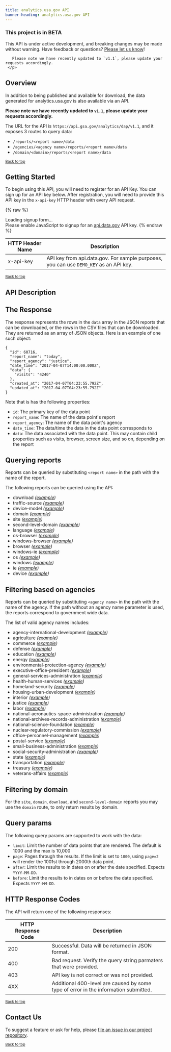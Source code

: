 ```yaml
---
title: analytics.usa.gov API
banner-heading: analytics.usa.gov API
---
```



<!-- Alpha status alert -->
<div class="usa-alert usa-alert-warning" id="site-wide-alert" role="alert">
   <div class="usa-alert-body">
     <h3 class="usa-alert-heading">
       This project is in BETA
     </h3>
     <p class="usa-alert-text">
       This API is under active development, and breaking changes may be made without warning.
       Have feedback or questions? <a href="https://github.com/18F/analytics.usa.gov/issues">Please let us know</a>!

       Please note we have recently updated to `v1.1`, please update your requests accordingly.
     </p>
   </div>
 </div>
<!-- end Alpha status alert -->


## Overview

In addition to being published and available for download, the data generated for analytics.usa.gov  is also available via an API.

**Please note we have recently updated to `v1.1`, please update your requests accordingly.**

The URL for the API is `https://api.gsa.gov/analytics/dap/v1.1`, and it exposes 3 routes to query data:

- `/reports/<report name>/data`
- `/agencies/<agency name>/reports/<report name>/data`
- `/domain/<domain>/reports/<report name>/data`


<p><small><a href="#">Back to top</a></small></p>

## Getting Started


To begin using this API, you will need to register for an API Key. You can sign up for an API key below.  After registration, you will need to provide this API key in the `x-api-key` HTTP header with every API request.


{% raw %}
<div id="apidatagov_signup">Loading signup form...</div>
<script type="text/javascript">
  /* * * CONFIGURATION VARIABLES: EDIT BEFORE PASTING INTO YOUR WEBPAGE * * */
  var apiUmbrellaSignupOptions = {
    // Pick a short, unique name to identify your site, like 'gsa-auctions'
    // in this example.
    registrationSource: 'gsa-open',

    // Enter the API key you signed up for and specially configured for this
    // API key signup embed form.
    apiKey: 'Wjww6pZMosePwXxnz7foeWBYa0ADCcw1NIMfuOoP',

    // Provide an example URL you want to show to users after they signup.
    // This can be any API endpoint on your server, and you can use the
    // special {{api_key}} variable to automatically substitute in the API
    // key the user just signed up for.
    exampleApiUrl: 'https://api.gsa.gov/systems/datagov/3/action/package_search?api_key={{api_key}}',

    // OPTIONAL: Provide extra content to display on the signup confirmation
    // page. This will be displayed below the user's API key and the example
    // API URL are shown. HTML is allowed. Defaults to ""
    // signupConfirmationMessage: '',

    // OPTIONAL: Provide a URL to your own contact page to link to for user
    // support. Defaults to "https://api.data.gov/contact/"
    contactUrl: 'https://github.com/gsa/gsa-apis/issues',

    // OPTIONAL: Set to true to verify the user's e-mail address by only
    // sending them their API key via e-mail, and not displaying it on the
    // signup confirmation web page. Defaults to false.
    // verifyEmail: true,

    // OPTIONAL: Set to false to disable sending a welcome e-mail to the
    // user after signing up. Defaults to true.
    // sendWelcomeEmail: false,

    // OPTIONAL: Provide the name of your developer site. This will appear
    // in the subject of the welcome e-mail as "Your {{siteName}} API key".
    // Defaults to "api.data.gov".
    // siteName: 'GSA Developer Network',

    // OPTIONAL: Provide a custom sender name for who the welcome email
    // appears from. The actual address will be "noreply@api.data.gov", but
    // this will change the name of the displayed sender in this fashion:
    // "{{emailFromName}} <noreply@api.data.gov>". Defaults to "".
    // emailFromName: 'GSA Developer Network',

    // OPTIONAL: Provide an extra input field to ask for the user's website.
    // Defaults to false.
    // websiteInput: true,

    // OPTIONAL: Provide an extra checkbox asking the user to agree to terms
    // and conditions before signing up. Defaults to false.
    // termsCheckbox: true,

    // OPTIONAL: If the terms & conditions checkbox is enabled, link to this
    // URL for your API's terms & conditions. Defaults to "".
    // termsUrl: "https://agency.gov/api-terms/",
  };

  /* * * DON'T EDIT BELOW THIS LINE * * */
  (function() {
    var apiUmbrella = document.createElement('script'); apiUmbrella.type = 'text/javascript'; apiUmbrella.async = true;
    apiUmbrella.src = 'https://api.data.gov/static/javascripts/signup_embed.js';
    (document.getElementsByTagName('head')[0] || document.getElementsByTagName('body')[0]).appendChild(apiUmbrella);
  })();
</script>
<noscript>Please enable JavaScript to signup for an <a href="http://api.data.gov/">api.data.gov</a> API key.</noscript>
{% endraw %}  

| HTTP Header Name | Description |
| ---- | ----------- |
| x-api-key | API key from api.data.gov.  For sample purposes, you can use `DEMO_KEY` as an API key. |




<p><small><a href="#">Back to top</a></small></p>

## API Description


## The Response

The response represents the rows in the `data` array in the JSON reports that can be downloaded, or the rows in the CSV files that can be downloaded. They are returned as an array of JSON objects. Here is an example of one such object:

```
{
  "id": 60716,
  "report_name": "today",
  "report_agency": "justice",
  "date_time": "2017-04-07T14:00:00.000Z",
  "data": {
    "visits": "4240"
  },
  "created_at": "2017-04-07T04:23:55.792Z",
  "updated_at": "2017-04-07T04:23:55.792Z"
}
```

Note that is has the following properties:

- `id`: The primary key of the data point
- `report_name`: The name of the data point's report
- `report_agency`: The name of the data point's agency
- `date_time`: The data/time the data in the data point corresponds to
- `data`: The data associated with the data point. This may contain child properties such as visits, browser, screen size, and so on, depending on the report

## Querying reports

Reports can be queried by substituting `<report name>` in the path with the name of the report.

The following reports can be queried using the API:

- download  _([example](https://api.gsa.gov/analytics/dap/v1.1/reports/download/data?api_key=DEMO_KEY1))_
- traffic-source  _([example](https://api.gsa.gov/analytics/dap/v1.1/reports/traffic-source/data?api_key=DEMO_KEY1))_
- device-model  _([example](https://api.gsa.gov/analytics/dap/v1.1/reports/device-model/data?api_key=DEMO_KEY1))_
- domain  _([example](https://api.gsa.gov/analytics/dap/v1.1/reports/domain/data?api_key=DEMO_KEY1))_
- site  _([example](https://api.gsa.gov/analytics/dap/v1.1/reports/site/data?api_key=DEMO_KEY1))_
- second-level-domain  _([example](https://api.gsa.gov/analytics/dap/v1.1/reports/second-level-domain/data?api_key=DEMO_KEY1))_
- language  _([example](https://api.gsa.gov/analytics/dap/v1.1/reports/language/data?api_key=DEMO_KEY1))_
- os-browser  _([example](https://api.gsa.gov/analytics/dap/v1.1/reports/os-browser/data?api_key=DEMO_KEY1))_
- windows-browser  _([example](https://api.gsa.gov/analytics/dap/v1.1/reports/windows-browser/data?api_key=DEMO_KEY1))_
- browser  _([example](https://api.gsa.gov/analytics/dap/v1.1/reports/browser/data?api_key=DEMO_KEY1))_
- windows-ie  _([example](https://api.gsa.gov/analytics/dap/v1.1/reports/windows-ie/data?api_key=DEMO_KEY1))_
- os  _([example](https://api.gsa.gov/analytics/dap/v1.1/reports/os/data?api_key=DEMO_KEY1))_
- windows  _([example](https://api.gsa.gov/analytics/dap/v1.1/reports/windows/data?api_key=DEMO_KEY1))_
- ie  _([example](https://api.gsa.gov/analytics/dap/v1.1/reports/ie/data?api_key=DEMO_KEY1))_
- device  _([example](https://api.gsa.gov/analytics/dap/v1.1/reports/device/data?api_key=DEMO_KEY1))_

## Filtering based on agencies

Reports can be queried by substituting `<agency name>` in the path with the name of the agency. If the path without an agency name parameter is used, the reports correspond to government wide data.

The list of valid agency names includes:

- agency-international-development  _([example](https://api.gsa.gov/analytics/dap/v1.1/agencies/agency-international-development/reports/site/data?api_key=DEMO_KEY1))_
- agriculture  _([example](https://api.gsa.gov/analytics/dap/v1.1/agencies/agriculture/reports/site/data?api_key=DEMO_KEY1))_
- commerce  _([example](https://api.gsa.gov/analytics/dap/v1.1/agencies/commerce/reports/site/data?api_key=DEMO_KEY1))_
- defense  _([example](https://api.gsa.gov/analytics/dap/v1.1/agencies/defense/reports/site/data?api_key=DEMO_KEY1))_
- education  _([example](https://api.gsa.gov/analytics/dap/v1.1/agencies/education/reports/site/data?api_key=DEMO_KEY1))_
- energy  _([example](https://api.gsa.gov/analytics/dap/v1.1/agencies/energy/reports/site/data?api_key=DEMO_KEY1))_
- environmental-protection-agency  _([example](https://api.gsa.gov/analytics/dap/v1.1/agencies/environmental-protection-agency/reports/site/data?api_key=DEMO_KEY1))_
- executive-office-president  _([example](https://api.gsa.gov/analytics/dap/v1.1/agencies/executive-office-president/reports/site/data?api_key=DEMO_KEY1))_
- general-services-administration  _([example](https://api.gsa.gov/analytics/dap/v1.1/agencies/general-services-administration/reports/site/data?api_key=DEMO_KEY1))_
- health-human-services  _([example](https://api.gsa.gov/analytics/dap/v1.1/agencies/health-human-services/reports/site/data?api_key=DEMO_KEY1))_
- homeland-security  _([example](https://api.gsa.gov/analytics/dap/v1.1/agencies/homeland-security/reports/site/data?api_key=DEMO_KEY1))_
- housing-urban-development  _([example](https://api.gsa.gov/analytics/dap/v1.1/agencies/housing-urban-development/reports/site/data?api_key=DEMO_KEY1))_
- interior  _([example](https://api.gsa.gov/analytics/dap/v1.1/agencies/interior/reports/site/data?api_key=DEMO_KEY1))_
- justice  _([example](https://api.gsa.gov/analytics/dap/v1.1/agencies/justice/reports/site/data?api_key=DEMO_KEY1))_
- labor  _([example](https://api.gsa.gov/analytics/dap/v1.1/agencies/labor/reports/site/data?api_key=DEMO_KEY1))_
- national-aeronautics-space-administration  _([example](https://api.gsa.gov/analytics/dap/v1.1/agencies/national-aeronautics-space-administration/reports/site/data?api_key=DEMO_KEY1))_
- national-archives-records-administration  _([example](https://api.gsa.gov/analytics/dap/v1.1/agencies/national-archives-records-administration/reports/site/data?api_key=DEMO_KEY1))_
- national-science-foundation  _([example](https://api.gsa.gov/analytics/dap/v1.1/agencies/national-science-foundation/reports/site/data?api_key=DEMO_KEY1))_
- nuclear-regulatory-commission  _([example](https://api.gsa.gov/analytics/dap/v1.1/agencies/nuclear-regulatory-commission/reports/site/data?api_key=DEMO_KEY1))_
- office-personnel-management  _([example](https://api.gsa.gov/analytics/dap/v1.1/agencies/office-personnel-management/reports/site/data?api_key=DEMO_KEY1))_
- postal-service  _([example](https://api.gsa.gov/analytics/dap/v1.1/agencies/postal-service/reports/site/data?api_key=DEMO_KEY1))_
- small-business-administration  _([example](https://api.gsa.gov/analytics/dap/v1.1/agencies/small-business-administration/reports/site/data?api_key=DEMO_KEY1))_
- social-security-administration  _([example](https://api.gsa.gov/analytics/dap/v1.1/agencies/social-security-administration/reports/site/data?api_key=DEMO_KEY1))_
- state  _([example](https://api.gsa.gov/analytics/dap/v1.1/agencies/state/reports/site/data?api_key=DEMO_KEY1))_
- transportation  _([example](https://api.gsa.gov/analytics/dap/v1.1/agencies/transportation/reports/site/data?api_key=DEMO_KEY1))_
- treasury  _([example](https://api.gsa.gov/analytics/dap/v1.1/agencies/treasury/reports/site/data?api_key=DEMO_KEY1))_
- veterans-affairs  _([example](https://api.gsa.gov/analytics/dap/v1.1/agencies/veterans-affairs/reports/site/data?api_key=DEMO_KEY1))_

## Filtering by domain
For the `site`, `domain`, `download`, and `second-level-domain` reports you may use the `domain` route, to only return results by domain.

## Query params

The following query params are supported to work with the data:

- `limit`: Limit the number of data points that are rendered. The default is 1000 and the max is 10,000
- `page`: Pages through the results. If the limit is set to `1000`, using `page=2` will render the 1001st through 2000th data point.
- `after`: Limit the results to in dates on or after the date specified. Expects `YYYY-MM-DD`. 
- `before`: Limit the results to in dates on or before the date specified. Expects `YYYY-MM-DD`.


## HTTP Response Codes

The API will return one of the following responses:

| HTTP Response Code | Description |
| ---- | ----------- |
| 200 | Successful. Data will be returned in JSON format. |
| 400 | Bad request. Verify the query string parmaters that were provided. |
| 403 | API key is not correct or was not provided. |
| 4XX | Additional 400-level are caused by some type of error in the information submitted. |

<p><small><a href="#">Back to top</a></small></p>


## Contact Us

To suggest a feature or ask for help, please [file an issue in our project repository](https://github.com/18F/analytics.usa.gov/issues).    

<p><small><a href="#">Back to top</a></small></p>
